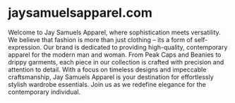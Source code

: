 # jaysamuelsapparel.com
Welcome to Jay Samuels Apparel, where sophistication meets versatility. We believe that fashion is more than just clothing – its a form of self-expression. Our brand is dedicated to providing high-quality, contemporary apparel for the modern man and woman. From Peak Caps and Beanies to drippy garments, each piece in our collection is crafted with precision and attention to detail. With a focus on timeless designs and impeccable craftsmanship, Jay Samuels Apparel is your destination for effortlessly stylish wardrobe essentials. Join us as we redefine elegance for the contemporary individual.
